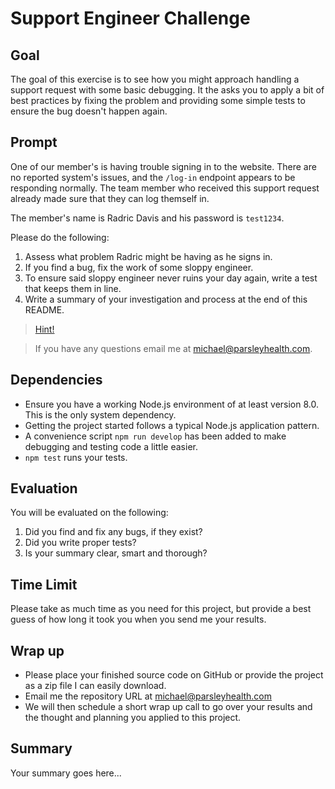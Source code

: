 # Support Engineer Challenge

## Goal

The goal of this exercise is to see how you might approach handling a support
request with some basic debugging. It the asks you to apply a bit of best
practices by fixing the problem and providing some simple tests to ensure the
bug doesn't happen again.

## Prompt

One of our member's is having trouble signing in to the website. There are no
reported system's issues, and the `/log-in` endpoint appears to be responding
normally. The team member who received this support request already made sure
that they can log themself in.

The member's name is Radric Davis and his password is `test1234`.

Please do the following:

1. Assess what problem Radric might be having as he signs in.
2. If you find a bug, fix the work of some sloppy engineer.
3. To ensure said sloppy engineer never ruins your day again, write a test that
   keeps them in line.
4. Write a summary of your investigation and process at the end of this README.

> [Hint!](https://tools.ietf.org/html/rfc5321#section-2.4)

> If you have any questions email me at michael@parsleyhealth.com.

## Dependencies

- Ensure you have a working Node.js environment of at least version 8.0. This is
  the only system dependency.
- Getting the project started follows a typical Node.js application pattern.
- A convenience script `npm run develop` has been added to make debugging and
  testing code a little easier.
- `npm test` runs your tests.

## Evaluation

You will be evaluated on the following:

1.  Did you find and fix any bugs, if they exist?
2.  Did you write proper tests?
3.  Is your summary clear, smart and thorough?

## Time Limit

Please take as much time as you need for this project, but provide a best guess
of how long it took you when you send me your results.

## Wrap up

- Please place your finished source code on GitHub or provide the project as a
  zip file I can easily download.
- Email me the repository URL at michael@parsleyhealth.com
- We will then schedule a short wrap up call to go over your results and the
  thought and planning you applied to this project.

## Summary

Your summary goes here...
